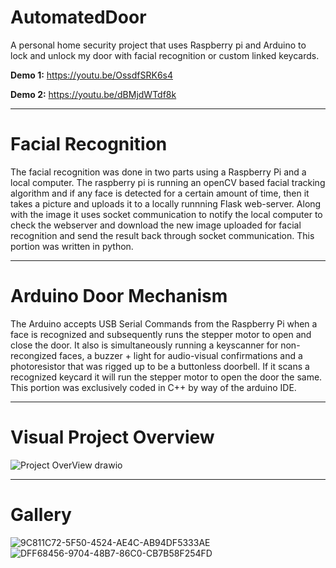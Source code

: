# AutomatedDoor
A personal home security project that uses Raspberry pi and Arduino to lock and unlock my door with facial recognition or custom linked keycards.  

**Demo 1:** https://youtu.be/OssdfSRK6s4

**Demo 2:** https://youtu.be/dBMjdWTdf8k

--------------------------------------------------------------------------------------------------------------------------------------------------------------------------------
# Facial Recognition
The facial recognition was done in two parts using a Raspberry Pi and a local computer. The raspberry pi is running an openCV based facial tracking algorithm and if any face is detected for a certain amount of time, then it takes a picture and uploads it to a locally runnning Flask web-server. Along with the image it uses socket communication to notify the local computer to check the webserver and download the new image uploaded for facial recognition and send the result back through socket communication. This portion was written in python. 

--------------------------------------------------------------------------------------------------------------------------------------------------------------------------------
# Arduino Door Mechanism 
The Arduino accepts USB Serial Commands from the Raspberry Pi when a face is recognized and subsequently runs the stepper motor to open and close the door. It also is simultaneously running a keyscanner for non-recongized faces, a buzzer + light for audio-visual confirmations and a photoresistor that was rigged up to be a buttonless doorbell. If it scans a recognized keycard it will run the stepper motor to open the door the same. This portion was exclusively coded in C++ by way of the arduino IDE.

--------------------------------------------------------------------------------------------------------------------------------------------------------------------------------
# Visual Project Overview
![Project OverView drawio](https://github.com/user-attachments/assets/c1b49721-647d-4f05-8eab-c4d6f57d9451)

------------------------------------------------------------------------------------------------------------------------------------------------------------------------------
# Gallery
![9C811C72-5F50-4524-AE4C-AB94DF5333AE](https://github.com/user-attachments/assets/5ae30ee7-adcd-4f72-9b45-510be25b128b)
![DFF68456-9704-48B7-86C0-CB7B58F254FD](https://github.com/user-attachments/assets/715bcf76-030c-49bc-b31c-fd6c1edddb84)


